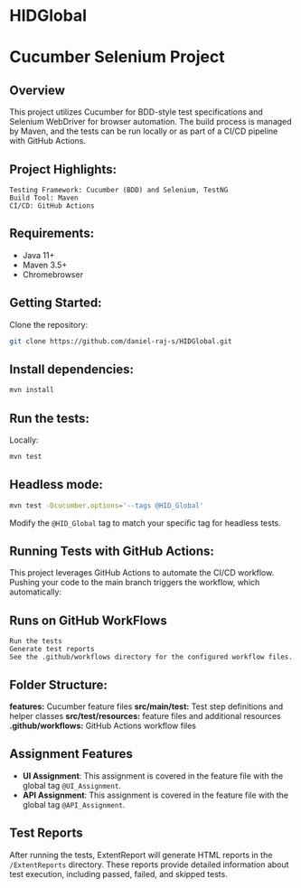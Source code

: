 # HIDGlobal

# Cucumber Selenium Project

## Overview
This project utilizes Cucumber for BDD-style test specifications and Selenium WebDriver for browser automation. The build process is managed by Maven, and the tests can be run locally or as part of a CI/CD pipeline with GitHub Actions.

## Project Highlights:
	Testing Framework: Cucumber (BDD) and Selenium, TestNG
	Build Tool: Maven
	CI/CD: GitHub Actions

## Requirements:
- Java 11+
- Maven 3.5+
- Chromebrowser

## Getting Started:
Clone the repository:
```bash
git clone https://github.com/daniel-raj-s/HIDGlobal.git
```
## Install dependencies:

```bash
mvn install
```

## Run the tests:
Locally:

```bash
mvn test
```

## Headless mode:

```bash
mvn test -Dcucumber.options='--tags @HID_Global'
```

Modify the `@HID_Global` tag to match your specific tag for headless tests.

## Running Tests with GitHub Actions:

This project leverages GitHub Actions to automate the CI/CD workflow. Pushing your code to the main branch triggers the workflow, which automatically:

## Runs on GitHub WorkFlows
	Run the tests
	Generate test reports
	See the .github/workflows directory for the configured workflow files.

## Folder Structure:
**features:** Cucumber feature files
**src/main/test:** Test step definitions and helper classes
**src/test/resources:** feature files and additional resources
**.github/workflows:** GitHub Actions workflow files

## Assignment Features
- **UI Assignment**: This assignment is covered in the feature file with the global tag `@UI_Assignment`.
- **API Assignment**: This assignment is covered in the feature file with the global tag `@API_Assignment`.

## Test Reports
After running the tests, ExtentReport will generate HTML reports in the `/ExtentReports` directory. These reports provide detailed information about test execution, including passed, failed, and skipped tests.


